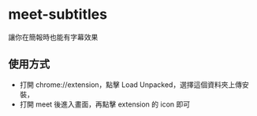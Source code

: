 # meet-subtitles

讓你在簡報時也能有字幕效果

## 使用方式

- 打開 chrome://extension，點擊 Load Unpacked，選擇這個資料夾上傳安裝，
- 打開 meet 後進入畫面，再點擊 extension 的 icon 即可
